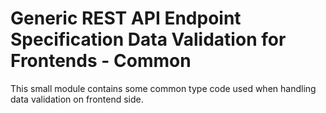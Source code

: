 # Generic REST API Endpoint Specification Data Validation for Frontends - Common
This small module contains some common type code used when handling data validation on frontend side.